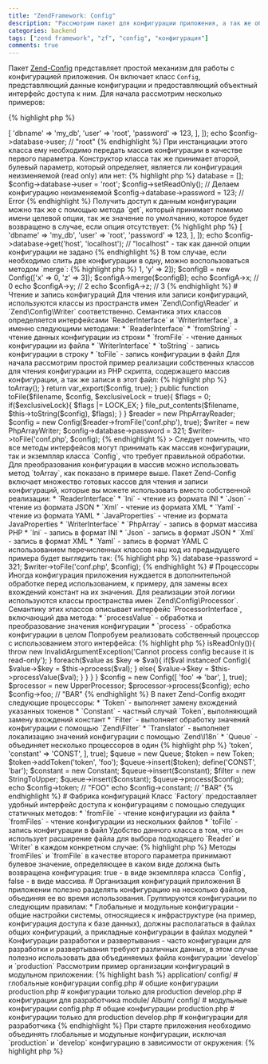 ```yaml
---
title: "ZendFramework: Config"
description: "Рассмотрим пакет для конфигурации приложения, а так же обсудим несколько полезных решений для организации данных..."
categories: backend
tags: ["zend framework", "zf", "config", "конфигурация"]
comments: true
---
```

Пакет [Zend-Config](https://github.com/zendframework/zend-config) представляет простой механизм для работы с конфигурацией приложения. Он включает класс `Config`, представляющий данные конфигурации и предоставляющий объектный интерфейс доступа к ним. Для начала рассмотрим несколько примеров:

{% highlight php %}
<?php
use Zend\Config\Config;

$config = new Config([
  'database' => [
    'dbname' => 'my_db',
    'user' => 'root',
    'password' => 123,
  ],
]);
echo $config->database->user; // "root"
{% endhighlight %}

При инстанциации этого класса ему необходимо передать массив конфигурации в качестве первого параметра. Конструктор класса так же принимает второй, булевый параметр, который определяет, является ли конфигурация неизменяемой (read only) или нет:

{% highlight php %}
<?php
use Zend\Config\Config;

$config = new Config([], true); // по умолчанию - false

$config->database = [];
$config->database->user = 'root';
$config->setReadOnly(); // Делаем конфигурацию неизменяемой

$config->database->password = 123; // Error
{% endhighlight %}

Получить доступ к данным конфигурации можно так же с помощью метода `get`, который принимает помимо имени целевой опции, так же значение по умолчанию, которое будет возвращено в случае, если опция отсутствует:

{% highlight php %}
<?php
use Zend\Config\Config;

$config = new Config([
  'database' => [
    'dbname' => 'my_db',
    'user' => 'root',
    'password' => 123,
  ],
]);

echo $config->database->get('host', 'localhost'); // "localhost" - так как данной опции конфигурации не задано
{% endhighlight %}

В том случае, если необходимо слить две конфигурации в одну, можно воспользоваться методом `merge`:

{% highlight php %}
<?php
use Zend\Config\Config;

$configA = new Config(['x' => 1, 'y' => 2]);
$configB = new Config(['x' => 0, 'z' => 3]);
$configA->merge($configB);

echo $configA->x; // 0

echo $configA->y; // 2

echo $configA->z; // 3
{% endhighlight %}

# Чтение и запись конфигураций
Для чтения или записи конфигураций, используются классы из пространств имен `Zend\Config\Reader` и `Zend\Config\Writer` соответственно. Семантика этих классов определяется интерфейсами `ReaderInterface` и `WriterInterface`, а именно следующими методами:

* `ReaderInterface`
  * `fromString` - чтение данных конфигурации из строки
  * `fromFile` - чтение данных конфигурации из файла
* `WriterInterface`
  * `toString` - запись конфигурации в строку
  * `toFile` - запись конфигурации в файл

Для начала рассмотрим простой пример реализации собственных классов для чтения конфигурации из PHP скрипта, содержащего массив конфигурации, а так же записи в этот файл:

{% highlight php %}
<?php
use Zend\Config\Config;
use Zend\Config\Reader\ReaderInterface;
use Zend\Config\Writer\WriterInterface;

class PhpArrayReader implements ReaderInterface{
  public function fromString($string){
    eval('$result = ' . $string . ';'); // Не безопасно! Не делайте так, код приведен в качестве примера!

    return $result;
  }

  public function fromFile($filename){
    if(!file_exists($filename)){
      return [];
    }

    return include($filename);
  }
}

class PhpArrayWriter implements WriterInterface{
  public function toString($config){
    if($config instanceof Config){
      $config = $config->toArray();
    }

    return var_export($config, true);
  }

  public function toFile($filename, $config, $exclusiveLock = true){
    $flags = 0;
    if($exclusiveLock){
      $flags |= LOCK_EX;
    } 

    file_put_contents($filename, $this->toString($config), $flags);
  }
}


$reader = new PhpArrayReader;
$config = new Config($reader->fromFile('conf.php'), true);

$writer = new PhpArrayWriter;
$config->database->password = 321;
$writer->toFile('conf.php', $config);
{% endhighlight %}

> Следует помнить, что все методы интерфейсов могут принимать как массив конфигурации, так и экземпляр класса `Config`, что требует правильной обработки. Для преобразования конфигурации в массив можно использовать метод `toArray`, как показано в примере выше.

Пакет Zend-Config включает множество готовых кассов для чтения и записи конфигураций, которые вы можете использовать вместо собственной реализации:

* `ReaderInterface`
  * `Ini` - чтение из формата INI
  * `Json` - чтение из формата JSON
  * `Xml` - чтение из формата XML
  * `Yaml` - чтение из формата YAML
  * `JavaProperties` - чтение из формата JavaProperties
* `WriterInterface`
  * `PhpArray` - запись в формат массива PHP
  * `Ini` - запись в формат INI
  * `Json` - запись в формат JSON
  * `Xml` - запись в формат XML
  * `Yaml` - запись в формат YAML

С использованием перечисленных классов наш код из предыдущего примера будет выглядить так:

{% highlight php %}
<?php
use Zend\Config\Config;
use Zend\Config\Writer\PhpArray;

$config = new Config(include('conf.php'), true);

$writer = new PhpArray;
$config->database->password = 321;
$writer->toFile('conf.php', $config);
{% endhighlight %}

# Процессоры
Иногда конфигурация приложения нуждается в дополнительной обработке перед использованием, к примеру, для замены всех вхождений констант на их значения. Для реализации этой логики используются классы пространства имен `Zend\Config\Processor`. Семантику этих классов описывает интерфейс `ProcessorInterface`, включающий два метода:

* `processValue` - обработка и преобразование значения конфигурации
* `process` - обработка конфигурации в целом

Попробуем реализовать собственный процессор с использованием этого интерфейса:

{% highlight php %}
<?php
use Zend\Config\Processor\ProcessorInterface;
use Zend\Config\Config;
use Zend\Config\Exception\InvalidArgumentException;

class UpperProcessor implements ProcessorInterface{
  public function processValue($value){
    return strtoupper($value);
  }

  public function process(Config $value){
    if($value->isReadOnly()){
      throw new InvalidArgumentException('Cannot process config because it is read-only');
    }

    foreach($value as $key => $val){
      if($val instanceof Config){
        $value->$key = $this->process($val);
      }
      else{
        $value->$key = $this->processValue($val);
      }
    }
  }
}

$config = new Config([
  'foo' => 'bar',
], true);
$processor = new UpperProcessor;
$processor->process($config);
echo $config->foo; // "BAR"
{% endhighlight %}

В пакет Zend-Config входят следующие процессоры:

* `Token` - выполняет замену вхождений указанных токенов
* `Constant` - частный случай `Token`, выполняющий замену вхождений констант
* `Filter` - выполняет обработку значений конфигурации с помощью `Zend\Filter`
* `Translator` - выполняет локализацию значений конфигурации с помощью `Zend\I18n`
* `Queue` - объединяет несколько процессоров в один

{% highlight php %}
<?php
use Zend\Config\Config;
use Zend\Processor\Token;
use Zend\Processor\Constant;
use Zend\Processor\Filter;
Zend\Filter\StringToUpper;
use Zend\Processor\Queue;

$config = new Config([
  'token' => 'token',
  'constant' => 'CONST',
], true);

$queue = new Queue;

$token = new Token;
$token->addToken('token', 'foo');
$queue->insert($token);

define('CONST', 'bar');
$constant = new Constant;
$queue->insert($constant);

$filter = new StringToUpper;
$queue->insert($constant);

$queue->process($config);

echo $config->token; // "FOO"
echo $config->constant; // "BAR"
{% endhighlight %}

# Фабрика конфигураций
Класс `Factory` предоставляет удобный интерфейс доступа к конфигурациям с помощью следущих статичных методов:

* `fromFile` - чтение конфигурации из файла
* `fromFiles` - чтение конфигурации из нескольких файлов
* `toFile` - запись конфигурации в файл

Удобство данного класса в том, что он использует расширение файла для выбора подходящего `Reader` и `Writer` в каждом конкретном случае:

{% highlight php %}
<?php
use Zend\Config\Factory;

$config = Factory::fromFiles(['config.php', 'config.json', 'config.xml'], true);
Factory::toFile('config.yaml', $config);
{% endhighlight %}

Этот пример показывает, как можно с помощью класса `Factory`  объединить конфигурации разных форматов (PHP, JSON, XML) в один файл (YAML).

> Методы `fromFiles` и `fromFile` в качестве второго параметра принимают булевое значение, определяющее в каком виде должна быть возвращена конфигурация: true - в виде экземпляра класса `Config`, false - в виде массива.

# Организация конфигураций приложения
В приложении полезно разделять конфигурацию на несколько файлов, объединяя ее во время использования. Группируются конфигурации по следующим правилам:

* Глобальные и модульные конфигурации - общие настройки системы, относящиеся к инфраструктуре (на пример, конфигурация доступа к базе данных), должны располагаться в файлах общих конфигураций, а прикладные конфигурации в файлах модулей
* Конфигурации разработки и развертывания - часто конфигурации для разработки и развертывания требуют различных данных, в этом случае полезно использовать два объединяемых файла конфигурации `develop` и `production`

Рассмотрим пример организации конфигураций в модульном приложении:

{% highlight bash %}
application/
  config/ # глобальные конфигурации
    config.php # общие конфигурации
    production.php # конфигурации только для production
    develop.php # конфигурации для разработчика
  module/
    Album/
      config/ # модульные конфигурации
        config.php # общие конфигурации
        production.php # конфигурации только для production
        develop.php # конфигурации для разработчика
{% endhighlight %}

При старте приложения необходимо объединять глобальные и модульные конфигурации, исключая `production` и `develop` конфигурацию в зависимости от окружения:

{% highlight php %}
<?php
use Zend\Config\Factory;

// Для Production окружения

$config = Factory::fromFiles([
  'application/config/config.php',
  'application/config/production.php',
  'application/module/Album/config/config.php',
  'application/module/Album/config/production.php',
], true);

// Для Develop окружения

$config = Factory::fromFiles([
  'application/config/config.php',
  'application/config/develop.php',
  'application/module/Album/config/config.php',
  'application/module/Album/config/develop.php',
], true);
{% endhighlight %}

Для автоматизации процесса подключения конфигураций можно так же использовать переменные окружения:

{% highlight php %}
<?php
use Zend\Config\Factory;

$config = Factory::fromFiles([
  'application/config/config.php',
  'application/config/' . $_ENV['env'] . '.php',
  'application/module/Album/config/config.php',
  'application/module/Album/config/' . $_ENV['env'] . '.php',
], true);
{% endhighlight %}

В таком случае при запуске сервера с переменной окружения `env`, приложением будут загружены соответствующие ей конфигурации.

